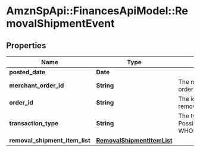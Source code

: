 # AmznSpApi::FinancesApiModel::RemovalShipmentEvent

## Properties
Name | Type | Description | Notes
------------ | ------------- | ------------- | -------------
**posted_date** | **Date** |  | [optional] 
**merchant_order_id** | **String** | The merchant removal orderId. | [optional] 
**order_id** | **String** | The identifier for the removal shipment order. | [optional] 
**transaction_type** | **String** | The type of removal order.  Possible values:  * WHOLESALE_LIQUIDATION | [optional] 
**removal_shipment_item_list** | [**RemovalShipmentItemList**](RemovalShipmentItemList.md) |  | [optional] 

